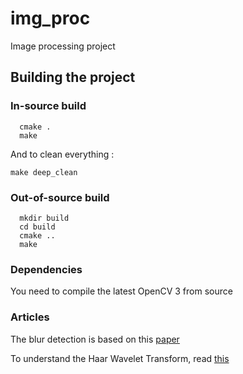 # img_proc
Image processing project

## Building the project

### In-source build
``` 
  cmake .
  make
```

And to clean everything :

```
make deep_clean
```

### Out-of-source build

``` 
  mkdir build
  cd build
  cmake ..
  make
```

### Dependencies

You need to compile the latest OpenCV 3 from source

### Articles

The blur detection is based on this [paper](https://www.cs.cmu.edu/~htong/pdf/ICME04_tong.pdf)

To understand the Haar Wavelet Transform, read [this](http://www.whydomath.org/node/wavlets/hwt.html)
